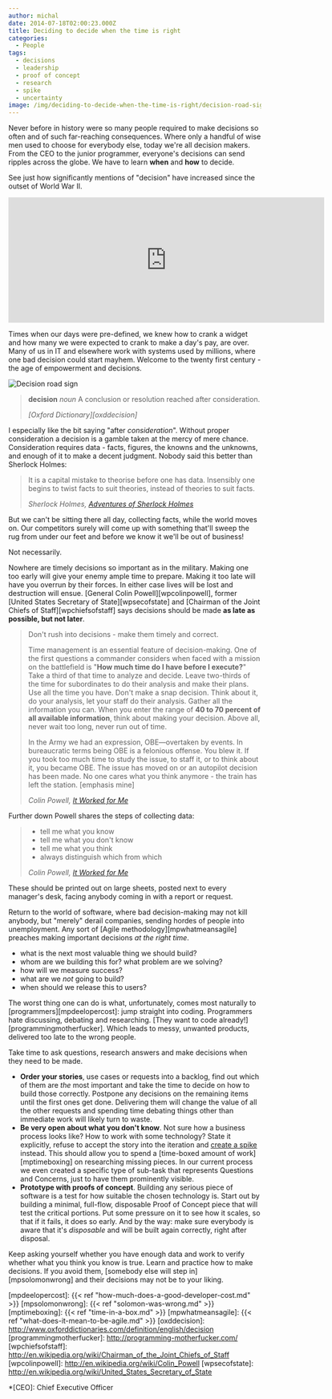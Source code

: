 ```yaml
---
author: michal
date: 2014-07-18T02:00:23.000Z
title: Deciding to decide when the time is right
categories:
  - People
tags:
  - decisions
  - leadership
  - proof of concept
  - research
  - spike
  - uncertainty
image: /img/deciding-to-decide-when-the-time-is-right/decision-road-sign.jpg
---
```


Never before in history were so many people required to make decisions so often and of such far-reaching consequences. Where only a handful of wise men used to choose for everybody else, today we're all decision makers. From the CEO to the junior programmer, everyone's decisions can send ripples across the globe. We have to learn __when__ and __how__ to decide.

<!--more-->

See just how significantly mentions of "decision" have increased since the outset of World War II.

<iframe name="ngram_chart" src="https://books.google.com/ngrams/interactive_chart?year_start=1800&amp;year_end=2008&amp;corpus=15&amp;smoothing=7&amp;case_insensitive=on&amp;content=decision&amp;direct_url=t4%3B%2Cdecision%3B%2Cc0%3B%2Cs0%3B%3Bdecision%3B%2Cc0%3B%3BDecision%3B%2Cc0" width="630" height="250" marginwidth="0" marginheight="0" hspace="0" vspace="0" frameborder="0" scrolling="no"></iframe>

Times when our days were pre-defined, we knew how to crank a widget and how many we were expected to crank to make a day's pay, are over. Many of us in IT and elsewhere work with systems used by millions, where one bad decision could start mayhem. Welcome to the twenty first century - the age of empowerment and decisions.

![Decision road sign](/img/deciding-to-decide-when-the-time-is-right/decision-road-sign.jpg)

> __decision__
> _noun_
> A conclusion or resolution reached after consideration.
>
> <cite>[Oxford Dictionary][oxddecision]</cite>

I especially like the bit saying "after _consideration_". Without proper consideration a decision is a gamble taken at the mercy of mere chance. Consideration requires data - facts, figures, the knowns and the unknowns, and enough of it to make a decent judgment. Nobody said this better than Sherlock Holmes:

> It is a capital mistake to theorise before one has data. Insensibly one begins to twist facts to suit theories, instead of theories to suit facts.
>
> <cite>Sherlock Holmes, [Adventures of Sherlock Holmes][amsherlockholmes]</cite>

But we can't be sitting there all day, collecting facts, while the world moves on. Our competitors surely will come up with something that'll sweep the rug from under our feet and before we know it we'll be out of business!

Not necessarily.

Nowhere are timely decisions so important as in the military. Making one too early will give your enemy ample time to prepare. Making it too late will have you overrun by their forces. In either case lives will be lost and destruction will ensue. [General Colin Powell][wpcolinpowell], former [United States Secretary of State][wpsecofstate] and [Chairman of the Joint Chiefs of Staff][wpchiefsofstaff] says decisions should be made __as late as possible, but not later__.

> Don't rush into decisions - make them timely and correct.
>
> Time management is an essential feature of decision-making. One of the first questions a commander considers when faced with a mission on the battlefield is "__How much time do I have before I execute?__" Take a third of that time to analyze and decide. Leave two-thirds of the time for subordinates to do their analysis and make their plans. Use all the time you have. Don't make a snap decision. Think about it, do your analysis, let your staff do their analysis. Gather all the information you can. When you enter the range of __40 to 70 percent of all available information__, think about making your decision. Above all, never wait too long, never run out of time.
>
> In the Army we had an expression, OBE—overtaken by events. In bureaucratic terms being OBE is a felonious offense. You blew it. If you took too much time to study the issue, to staff it, or to think about it, you became OBE. The issue has moved on or an autopilot decision has been made. No one cares what you think anymore - the train has left the station. [emphasis mine]
>
> <cite>Colin Powell, [It Worked for Me][ampowellworkedorme]</cite>

Further down Powell shares the steps of collecting data:

> * tell me what you know
> * tell me what you don't know
> * tell me what you think
> * always distinguish which from which
>
> <cite>Colin Powell, [It Worked for Me][ampowellworkedorme]</cite>

These should be printed out on large sheets, posted next to every manager's desk, facing anybody coming in with a report or request.

Return to the world of software, where bad decision-making may not kill anybody, but "merely" derail companies, sending hordes of people into unemployment. Any sort of [Agile methodology][mpwhatmeansagile] preaches making important decisions _at the right time_.

* what is the next most valuable thing we should build?
* whom are we building this for? what problem are we solving?
* how will we measure success?
* what are we _not_ going to build?
* when should we release this to users?

The worst thing one can do is what, unfortunately, comes most naturally to [programmers][mpdeelopercost]: jump straight into coding. Programmers hate discussing, debating and researching. [They want to code already!][programmingmotherfucker]. Which leads to messy, unwanted products, delivered too late to the wrong people.

Take time to ask questions, research answers and make decisions when they need to be made.

* __Order your stories__, use cases or requests into a backlog, find out which of them are _the_ most important and take the time to decide on how to build those correctly. Postpone any decisions on the remaining items until the first ones get done. Delivering them will change the value of all the other requests and spending time debating things other than immediate work will likely turn to waste.
* __Be very open about what you don't know__. Not sure how a business process looks like? How to work with some technology? State it explicitly, refuse to accept the story into the iteration and [create a spike][agilespike] instead. This should allow you to spend a [time-boxed amount of work][mptimeboxing] on researching missing pieces. In our current process we even created a specific type of sub-task that represents Questions and Concerns, just to have them prominently visible.
* __Prototype with proofs of concept__. Building any serious piece of software is a test for how suitable the chosen technology is. Start out by building a minimal, full-flow, disposable Proof of Concept piece that will test the critical portions. Put some pressure on it to see how it scales, so that if it fails, it does so early. And by the way: make sure everybody is aware that it's _disposable_ and will be built again correctly, right after disposal.

Keep asking yourself whether you have enough data and work to verify whether what you think you know is true. Learn and practice how to make decisions. If you avoid them, [somebody else will step in][mpsolomonwrong] and their decisions may not be to your liking.

[agilespike]: http://agileatlas.org/articles/item/spikes-in-scrum-the-exception-not-the-rule
[ampowellworkedorme]: https://www.amazon.com/gp/product/B006IE2F3W/
[amsherlockholmes]: https://www.amazon.com/gp/product/B0082S3FA4/
[mpdeelopercost]: {{< ref "how-much-does-a-good-developer-cost.md" >}}
[mpsolomonwrong]: {{< ref "solomon-was-wrong.md" >}}
[mptimeboxing]: {{< ref "time-in-a-box.md" >}}
[mpwhatmeansagile]: {{< ref "what-does-it-mean-to-be-agile.md" >}}
[oxddecision]: http://www.oxforddictionaries.com/definition/english/decision
[programmingmotherfucker]: http://programming-motherfucker.com/
[wpchiefsofstaff]: http://en.wikipedia.org/wiki/Chairman_of_the_Joint_Chiefs_of_Staff
[wpcolinpowell]: http://en.wikipedia.org/wiki/Colin_Powell
[wpsecofstate]: http://en.wikipedia.org/wiki/United_States_Secretary_of_State

*[CEO]: Chief Executive Officer

